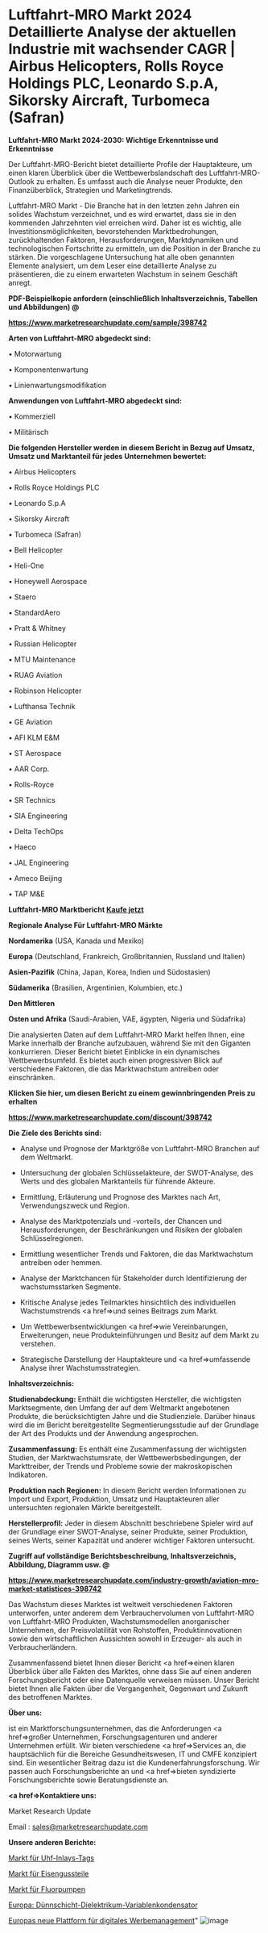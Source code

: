 # Luftfahrt-MRO Markt 2024 Detaillierte Analyse der aktuellen Industrie mit wachsender CAGR | Airbus Helicopters, Rolls Royce Holdings PLC, Leonardo S.p.A, Sikorsky Aircraft, Turbomeca (Safran)

<strong>Luftfahrt-MRO Markt 2024-2030: Wichtige Erkenntnisse und Erkenntnisse</strong>

Der Luftfahrt-MRO-Bericht bietet detaillierte Profile der Hauptakteure, um einen klaren Überblick über die Wettbewerbslandschaft des Luftfahrt-MRO-Outlook zu erhalten. Es umfasst auch die Analyse neuer Produkte, den Finanzüberblick, Strategien und Marketingtrends.

Luftfahrt-MRO Markt - Die Branche hat in den letzten zehn Jahren ein solides Wachstum verzeichnet, und es wird erwartet, dass sie in den kommenden Jahrzehnten viel erreichen wird. Daher ist es wichtig, alle Investitionsmöglichkeiten, bevorstehenden Marktbedrohungen, zurückhaltenden Faktoren, Herausforderungen, Marktdynamiken und technologischen Fortschritte zu ermitteln, um die Position in der Branche zu stärken. Die vorgeschlagene Untersuchung hat alle oben genannten Elemente analysiert, um dem Leser eine detaillierte Analyse zu präsentieren, die zu einem erwarteten Wachstum in seinem Geschäft anregt.



<strong><b>PDF-Beispielkopie anfordern (einschließlich Inhaltsverzeichnis, Tabellen und Abbildungen) @ </b></strong>

<strong><a href=https://www.marketresearchupdate.com/sample/398742>

<strong>https://www.marketresearchupdate.com/sample/398742</u></a></strong></strong>



<strong>Arten von Luftfahrt-MRO abgedeckt sind:</strong>

• Motorwartung

• Komponentenwartung

• Linienwartungsmodifikation



<strong>Anwendungen von Luftfahrt-MRO abgedeckt sind:</strong>

• Kommerziell

• Militärisch



<strong>Die folgenden Hersteller werden in diesem Bericht in Bezug auf Umsatz, Umsatz und Marktanteil für jedes Unternehmen bewertet:</strong>

• Airbus Helicopters

• Rolls Royce Holdings PLC

• Leonardo S.p.A

• Sikorsky Aircraft

• Turbomeca (Safran)

• Bell Helicopter

• Heli-One

• Honeywell Aerospace

• Staero

• StandardAero

• Pratt & Whitney

• Russian Helicopter

• MTU Maintenance

• RUAG Aviation

• Robinson Helicopter

• Lufthansa Technik

• GE Aviation

• AFI KLM E&M

• ST Aerospace

• AAR Corp.

• Rolls-Royce

• SR Technics

• SIA Engineering

• Delta TechOps

• Haeco

• JAL Engineering

• Ameco Beijing

• TAP M&E



<strong>Luftfahrt-MRO Marktbericht <a href=https://www.marketresearchupdate.com/buynow/398742>Kaufe jetzt</a></strong>



<strong>Regionale Analyse Für Luftfahrt-MRO Märkte</strong>



<strong>Nordamerika</strong> (USA, Kanada und Mexiko)



<strong>Europa</strong> (Deutschland, Frankreich, Großbritannien, Russland und Italien)



<strong>Asien-Pazifik</strong> (China, Japan, Korea, Indien und Südostasien)



<strong>Südamerika</strong> (Brasilien, Argentinien, Kolumbien, etc.)



<strong>Den Mittleren</strong> 

<strong>Osten und Afrika</strong> (Saudi-Arabien, VAE, ägypten, Nigeria und Südafrika)

Die analysierten Daten auf dem Luftfahrt-MRO Markt helfen Ihnen, eine Marke innerhalb der Branche aufzubauen, während Sie mit den Giganten konkurrieren. Dieser Bericht bietet Einblicke in ein dynamisches Wettbewerbsumfeld. Es bietet auch einen progressiven Blick auf verschiedene Faktoren, die das Marktwachstum antreiben oder einschränken.



<strong>Klicken Sie hier, um diesen Bericht zu einem gewinnbringenden Preis zu erhalten
</strong>

<strong><a href=https://www.marketresearchupdate.com/discount/398742>https://www.marketresearchupdate.com/discount/398742</b></u></strong></a>



<strong>Die Ziele des Berichts sind:</strong>

- Analyse und Prognose der Marktgröße von Luftfahrt-MRO Branchen auf dem Weltmarkt.

- Untersuchung der globalen Schlüsselakteure, der SWOT-Analyse, des Werts und des globalen Marktanteils für führende Akteure.

- Ermittlung, Erläuterung und Prognose des Marktes nach Art, Verwendungszweck und Region.

- Analyse des Marktpotenzials und -vorteils, der Chancen und Herausforderungen, der Beschränkungen und Risiken der globalen Schlüsselregionen.

- Ermittlung wesentlicher Trends und Faktoren, die das Marktwachstum antreiben oder hemmen.

- Analyse der Marktchancen für Stakeholder durch Identifizierung der wachstumsstarken Segmente.

- Kritische Analyse jedes Teilmarktes hinsichtlich des individuellen Wachstumstrends <a href=>und</a> seines Beitrags zum Markt.

- Um Wettbewerbsentwicklungen <a href=>wie</a> Vereinbarungen, Erweiterungen, neue Produkteinführungen und Besitz auf dem Markt zu verstehen.

- Strategische Darstellung der Hauptakteure und <a href=>umfas</a>sende Analyse ihrer Wachstumsstrategien.



<strong>Inhaltsverzeichnis:</strong>



<strong>Studienabdeckung:</strong> Enthält die wichtigsten Hersteller, die wichtigsten Marktsegmente, den Umfang der auf dem Weltmarkt angebotenen Produkte, die berücksichtigten Jahre und die Studienziele. Darüber hinaus wird die im Bericht bereitgestellte Segmentierungsstudie auf der Grundlage der Art des Produkts und der Anwendung angesprochen.



<strong>Zusammenfassung:</strong> Es enthält eine Zusammenfassung der wichtigsten Studien, der Marktwachstumsrate, der Wettbewerbsbedingungen, der Markttreiber, der Trends und Probleme sowie der makroskopischen Indikatoren.



<strong>Produktion nach Regionen:</strong> In diesem Bericht werden Informationen zu Import und Export, Produktion, Umsatz und Hauptakteuren aller untersuchten regionalen Märkte bereitgestellt.



<strong>Herstellerprofil:</strong> Jeder in diesem Abschnitt beschriebene Spieler wird auf der Grundlage einer SWOT-Analyse, seiner Produkte, seiner Produktion, seines Werts, seiner Kapazität und anderer wichtiger Faktoren untersucht.



<strong><b>Zugriff auf vollständige Berichtsbeschreibung, Inhaltsverzeichnis, Abbildung, Diagramm usw. @ </b></strong>

<strong><a href=https://www.marketresearchupdate.com/industry-growth/aviation-mro-market-statistices-398742>https://www.marketresearchupdate.com/industry-growth/aviation-mro-market-statistices-398742</a></strong>

Das Wachstum dieses Marktes ist weltweit verschiedenen Faktoren unterworfen, unter anderem dem Verbrauchervolumen von Luftfahrt-MRO von Luftfahrt-MRO Produkten, Wachstumsmodellen anorganischer Unternehmen, der Preisvolatilität von Rohstoffen, Produktinnovationen sowie den wirtschaftlichen Aussichten sowohl in Erzeuger- als auch in Verbraucherländern.

Zusammenfassend bietet Ihnen dieser Bericht <a href=>einen</a> klaren Überblick über alle Fakten des Marktes, ohne dass Sie auf einen anderen Forschungsbericht oder eine Datenquelle verweisen müssen. Unser Bericht bietet Ihnen alle Fakten über die Vergangenheit, Gegenwart und Zukunft des betroffenen Marktes.



<strong>Über uns:</strong>

 ist ein Marktforschungsunternehmen, das die Anforderungen <a href=>großer</a> Unternehmen, Forschungsagenturen und anderer Unternehmen erfüllt. Wir bieten verschiedene <a href=>Services</a> an, die hauptsächlich für die Bereiche Gesundheitswesen, IT und CMFE konzipiert sind. Ein wesentlicher Beitrag dazu ist die Kundenerfahrungsforschung. Wir passen auch Forschungsberichte an und <a href=>bieten</a> syndizierte Forschungsberichte sowie Beratungsdienste an.



<strong><a href=>Kontaktiere uns:</a></strong>

Market Research Update

Email : sales@marketresearchupdate.com



<strong>Unsere anderen Berichte:</strong>

<a href=https://www.linkedin.com/pulse/uhf-inlays-tags-market-2023-challenges-business>Markt für Uhf-Inlays-Tags</a>

<a href=https://www.linkedin.com/pulse/ferrous-castings-market-sizing-up-anticipating>Markt für Eisengussteile</a>

<a href=https://www.linkedin.com/pulse/lining-fluorine-pumps-market-size-emerging>Markt für Fluorpumpen</a>

<a href=https://www.linkedin.com/pulse/europe-thin-film-dielectric-variable-capacitor>Europa: Dünnschicht-Dielektrikum-Variablenkondensator</a>

<a href=https://www.linkedin.com/pulse/europe-new-digital-advertising-management-platform>Europas neue Plattform für digitales Werbemanagement</a>"
![image](https://github.com/RushikeshRI/news24analysis/assets/164026548/ca2c61ed-9fcf-4168-a8cc-19baf14132b7)
